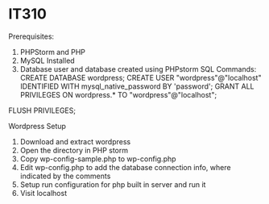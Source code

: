 # IT310

Prerequisites:
1.  PHPStorm and PHP
2.  MySQL Installed
3.  Database user and database created using PHPstorm
SQL Commands:
CREATE DATABASE wordpress;
CREATE USER "wordpress"@"localhost" IDENTIFIED WITH mysql_native_password BY 'password';
GRANT ALL PRIVILEGES ON wordpress.* TO "wordpress"@"localhost";

FLUSH PRIVILEGES;



Wordpress Setup

1. Download and extract wordpress
2. Open the directory in PHP storm
3. Copy wp-config-sample.php to wp-config.php
4. Edit wp-config.php to add the database connection info, where indicated by the comments
5. Setup run configuration for php built in server and run it
6. Visit localhost
